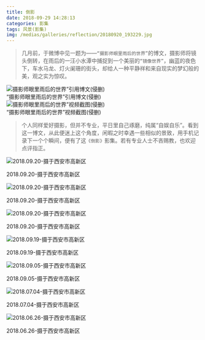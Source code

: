 ```yaml
---
title: 倒影
date: 2018-09-29 14:28:13
categories: 影集
tags: 风景(影集)
img: /medias/galleries/reflection/20180920_193229.jpg
---
```


> 几月前，于微博中见一题为——`“摄影师眼里雨后的世界”`的博文，摄影师将镜头倒转，在雨后的一汪小水潭中捕捉到一个美丽的`“镜像世界”`，幽蓝的夜色下，车水马龙、灯火阑珊的街头，却给人一种平静祥和来自现实的梦幻般的美，观之实为惊叹。

<img id="sina-blog" src="/medias/galleries/reflection/sina-blog.jpg" alt="摄影师眼里雨后的世界”引用博文(侵删)"/>
<div class="gallery-tip-ceter">“摄影师眼里雨后的世界”引用博文(侵删)</div>

<img id="sina-blog-img" src="/medias/galleries/reflection/sina-blog-img.jpg" alt="摄影师眼里雨后的世界”视频截图(侵删)"/>
<div class="gallery-tip-ceter">“摄影师眼里雨后的世界”视频截图(侵删)</div>


>个人同样爱好摄影，但并不专业，平日里自己琢磨，纯属“自娱自乐”。看到这一博文，从此便迷上这个角度，闲暇之时幸遇一些相似的景致，用手机记录下一个个瞬间，便有了这`《倒影》`影集。若有专业人士不吝赐教，也欢迎点评指正。

![2018.09.20-摄于西安市高新区][1]
<div class="gallery-tip-ceter">2018.09.20-摄于西安市高新区</div>

![2018.09.20-摄于西安市高新区][2]
<div class="gallery-tip-ceter">2018.09.20-摄于西安市高新区</div>

![2018.09.20-摄于西安市高新区][3]
<div class="gallery-tip-ceter">2018.09.20-摄于西安市高新区</div>

![2018.09.19-摄于西安市高新区][4]
<div class="gallery-tip-ceter">2018.09.19-摄于西安市高新区</div>

![2018.09.05-摄于西安市高新区][5]
<div class="gallery-tip-ceter">2018.09.05-摄于西安市高新区</div>

![2018.07.04-摄于西安市高新区][6]
<div class="gallery-tip-ceter">2018.07.04-摄于西安市高新区</div>

![2018.06.26-摄于西安市高新区][7]
<div class="gallery-tip-ceter">2018.06.26-摄于西安市高新区</div>


[1]: /medias/galleries/reflection/20180920_193227.jpg
[2]: /medias/galleries/reflection/20180920_193229.jpg
[3]: /medias/galleries/reflection/20180920_193340.jpg
[4]: /medias/galleries/reflection/20180919_184602.jpg
[5]: /medias/galleries/reflection/20180905_191759.jpg
[6]: /medias/galleries/reflection/20180704_211340.jpg
[7]: /medias/galleries/reflection/20180626_191742.jpg


<style>
  #galleryContent img#sina-blog-img,
  #galleryContent img#sina-blog {
    width: auto;
  }
</style>